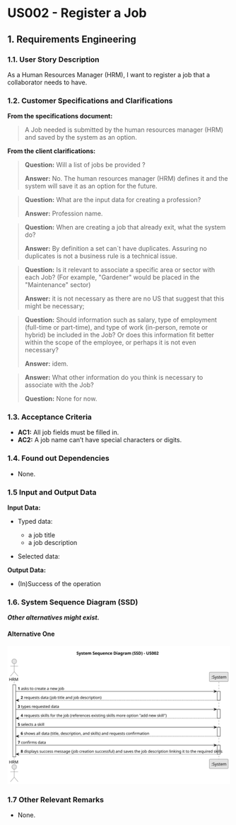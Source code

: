 # US002 - Register a Job 


## 1. Requirements Engineering

### 1.1. User Story Description

As a Human Resources Manager (HRM), I want to register a job that a collaborator needs to have.

### 1.2. Customer Specifications and Clarifications 

**From the specifications document:**

> A Job needed is submitted by the human resources manager (HRM) and saved by the system as an option.

**From the client clarifications:**

> **Question:** Will a list of jobs be provided ?
>
> **Answer:** No. The human resources manager (HRM) defines it and the system will save it as an option for the future.

> **Question:** What are the input data for creating a profession?
>
> **Answer:** Profession name.

> **Question:** When are creating a job that already exit, what the system do?
>
> **Answer:** By definition a set can´t have duplicates. Assuring no duplicates is not a business rule is a technical issue.

> **Question:** Is it relevant to associate a specific area or sector with each Job? (For example, "Gardener" would be placed in the "Maintenance" sector)
>
> **Answer:** it is not necessary as there are no US that suggest that this might be necessary;

> **Question:** Should information such as salary, type of employment (full-time or part-time), and type of work (in-person, remote or hybrid) be included in the Job? Or does this information fit better within the scope of the employee, or perhaps it is not even necessary?
>
> **Answer:** idem.

> **Answer:** What other information do you think is necessary to associate with the Job?
>
> **Question:** None for now.

### 1.3. Acceptance Criteria

* **AC1:** All job fields must be filled in.
* **AC2:** A job name can’t have special characters or digits.

### 1.4. Found out Dependencies

* None.

### 1.5 Input and Output Data

**Input Data:**

* Typed data:
    * a job title
    * a job description
   
	
* Selected data:

**Output Data:**
* (In)Success of the operation

### 1.6. System Sequence Diagram (SSD)

**_Other alternatives might exist._**

#### Alternative One

![System Sequence Diagram - Alternative One](svg/us002-system-sequence-diagram-alternative-one.svg)

### 1.7 Other Relevant Remarks

* None.